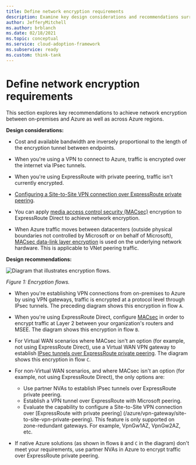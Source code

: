 ```yaml
---
title: Define network encryption requirements
description: Examine key design considerations and recommendations surrounding network encryption between on-premises and Azure.
author: JefferyMitchell
ms.author: brblanch
ms.date: 02/18/2021
ms.topic: conceptual
ms.service: cloud-adoption-framework
ms.subservice: ready
ms.custom: think-tank
---
```


# Define network encryption requirements

This section explores key recommendations to achieve network encryption between on-premises and Azure as well as across Azure regions.

**Design considerations:**

- Cost and available bandwidth are inversely proportional to the length of the encryption tunnel between endpoints.

- When you're using a VPN to connect to Azure, traffic is encrypted over the internet via IPsec tunnels.

- When you're using ExpressRoute with private peering, traffic isn't currently encrypted.

- [Configuring a Site-to-Site VPN connection over ExpressRoute private peering](/azure/vpn-gateway/site-to-site-vpn-private-peering).

- You can apply [media access control security (MACsec)](/azure/expressroute/expressroute-howto-MACsec) encryption to ExpressRoute Direct to achieve network encryption.

- When Azure traffic moves between datacenters (outside physical boundaries not controlled by Microsoft or on behalf of Microsoft), [MACsec data-link layer encryption](/azure/security/fundamentals/encryption-overview#encryption-of-data-in-transit) is used on the underlying network hardware. This is applicable to VNet peering traffic.

**Design recommendations:**

![Diagram that illustrates encryption flows.](./media/enc-flows.png)

*Figure 1: Encryption flows.*

- When you're establishing VPN connections from on-premises to Azure by using VPN gateways, traffic is encrypted at a protocol level through IPsec tunnels. The preceding diagram shows this encryption in flow `A`.

- When you're using ExpressRoute Direct, configure [MACsec](/azure/expressroute/expressroute-howto-MACsec) in order to encrypt traffic at Layer 2 between your organization's routers and MSEE. The diagram shows this encryption in flow `B`.

- For Virtual WAN scenarios where MACsec isn't an option (for example, not using ExpressRoute Direct), use a Virtual WAN VPN gateway to establish [IPsec tunnels over ExpressRoute private peering](/azure/virtual-wan/vpn-over-expressroute). The diagram shows this encryption in flow `C`.

- For non-Virtual WAN scenarios, and where MACsec isn't an option (for example, not using ExpressRoute Direct), the only options are:

  - Use partner NVAs to establish IPsec tunnels over ExpressRoute private peering.
  - Establish a VPN tunnel over ExpressRoute with Microsoft peering.
  - Evaluate the capability to configure a Site-to-Site VPN connection over [ExpressRoute with private peering] (/azure/vpn-gateway/site-to-site-vpn-private-peering). This feature is only supported on zone-redundant gateways. For example, VpnGw1AZ, VpnGw2AZ, etc.

- If native Azure solutions (as shown in flows `B` and `C` in the diagram) don't meet your requirements, use partner NVAs in Azure to encrypt traffic over ExpressRoute private peering.

